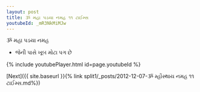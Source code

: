 ```yaml
---
layout: post
title: ૐ મહા પડયા નમહ ૧૧ ટાઈમ્સ
youtubeId: _mR3NkMiMJw
---
```

 
 
 ૐ મહા પડયા નમહ  
 
 -  જેની પાસે ખૂબ મોટા પગ છે 
 
  
 
  
 
 
 
 
 
 


{% include youtubePlayer.html id=page.youtubeId %}
 
[Next]({{ site.baseurl }}{% link  split1/_posts/2012-12-07-ૐ મ્હોંસ્થાય નમહ ૧૧ ટાઈમ્સ.md%})
 
